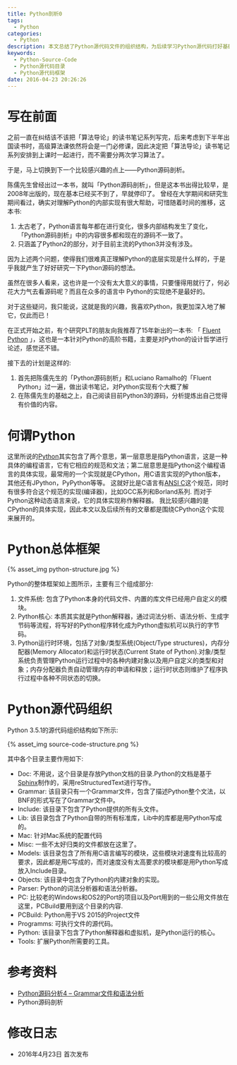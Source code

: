 ```yaml
---
title: Python剖析0
tags:
  - Python
categories:
  - Python
description: 本文总结了Python源代码文件的组织结构，为后续学习Python源代码打好基础。
keywords:
  - Python-Source-Code
  - Python源代码目录
  - Python源代码框架
date: 2016-04-23 20:26:26
---
```



# 写在前面

之前一直在纠结该不该把「算法导论」的读书笔记系列写完，后来考虑到下半年出国读书时，高级算法课依然将会是一门必修课，因此决定把「算法导论」读书笔记系列安排到上课时一起进行，而不需要分两次学习算法了。

于是，马上切换到下一个比较感兴趣的点上——Python源码剖析。

陈儒先生曾经出过一本书，就叫「Python源码剖析」，但是这本书出得比较早，是2008年出版的，现在基本已经买不到了，早就停印了。
曾经在大学期间和研究生期间看过，确实对理解Python的内部实现有很大帮助，可惜随着时间的推移，这本书:

1. 太古老了，Python语言每年都在进行变化，很多内部结构发生了变化，「Python源码剖析」中的内容很多都和现在的源码不一致了。
2. 只涵盖了Python2的部分，对于目前主流的Python3并没有涉及。

因为上述两个问题，使得我们很难真正理解Python的底层实现是什么样的，于是乎我就产生了好好研究一下Python源码的想法。

虽然在很多人看来，这也许是一个没有太大意义的事情，只要懂得用就行了，何必花大力气去看源码呢？而且在众多的语言中 Python的实现绝不是最好的。

对于这些疑问，我只能说，这就是我的兴趣，我喜欢Python，我更加深入地了解它，仅此而已！

在正式开始之前，有个研究PLT的朋友向我推荐了15年新出的一本书: 「 [Fluent Python][] 」，这也是一本针对Python的高阶书籍，主要是对Python的设计哲学进行论述，感觉还不错。

接下去的计划是这样的:

1. 首先把陈儒先生的「Python源码剖析」和Luciano Ramalho的「Fluent Python」过一遍，做出读书笔记，对Python实现有个大概了解
2. 在陈儒先生的基础之上，自己阅读目前Python3的源码，分析提炼出自己觉得有价值的内容。

# 何谓Python

这里所说的[Python][]其实包含了两个意思，第一层意思是指Python语言，这是一种具体的编程语言，它有它相应的规范和文法；第二层意思是指Python这个编程语言的具体实现，最常用的一个实现就是CPython，用C语言实现的Python版本，其他还有JPython，PyPython等等。
这就好比是C语言有[ANSI C][]这个规范，同时有很多符合这个规范的实现(编译器)，比如GCC系列和Borland系列.
而对于Python这种动态语言来说，它的具体实现称作解释器。
我比较感兴趣的是CPython的具体实现，因此本文以及后续所有的文章都是围绕CPython这个实现来展开的。

# Python总体框架

{% asset_img python-structure.jpg  %}

Python的整体框架如上图所示，主要有三个组成部分:

1. 文件系统: 包含了Python本身的代码文件、内置的库文件已经用户自定义的模块。
2. Python核心: 本质其实就是Python解释器，通过词法分析、语法分析、生成字节码等流程，将写好的Python程序转化成为Python虚拟机可以执行的字节码。
3. Python运行时环境，包括了对象/类型系统(Object/Type structures)，内存分配器(Memory Allocator)和运行时状态(Current State of Python).对象/类型系统负责管理Python运行过程中的各种内建对象以及用户自定义的类型和对象；内存分配器负责自动管理内存的申请和释放；运行时状态则维护了程序执行过程中各种不同状态的切换。

# Python源代码组织

Python 3.5.1的源代码组织结构如下所示:

{% asset_img source-code-structure.png  %}

其中各个目录主要作用如下:


- Doc: 不用说，这个目录是存放Python文档的目录.Python的文档是基于[Sphinx][]制作的，采用reStructuredText进行写作。
- Grammar: 该目录只有一个Grammar文件，包含了描述Python整个文法，以BNF的形式写在了Grammar文件中。
- Include: 该目录下包含了Python提供的所有头文件。
- Lib: 该目录包含了Python自带的所有标准库，Lib中的库都是用Python写成的。
- Mac: 针对Mac系统的配置代码
- Misc: 一些不太好归类的文件都放在这里了。
- Models: 该目录包含了所有用C语言编写的模块，这些模块对速度有比较高的要求，因此都是用C写成的，而对速度没有太高要求的模块都是用Python写成放入Include目录。
- Objects: 该目录中包含了Python的内建对象的实现。
- Parser: Python的词法分析器和语法分析器。
- PC: 比较老的Windows和OS2的Port的项目以及Port用到的一些公用文件放在这里，PCBuild要用到这个目录的内容.
- PCBuild: Python用于VS 2015的Project文件
- Programms: 可执行文件的源代码。
- Python: 该目录下包含了Python解释器和虚拟机，是Python运行的核心。
- Tools: 扩展Python所需要的工具。

# 参考资料

- [Python源码分析4 – Grammar文件和语法分析](http://blog.csdn.net/atfield/article/details/1457035)
- Python源码剖析

# 修改日志

- 2016年4月23日 首次发布

[ANSI C]: https://zh.wikipedia.org/wiki/ANSI_C
[Python]: http://python.org/
[Fluent Python]: https://www.amazon.cn/Fluent-Python-Ramalho-Luciano/dp/1491946008/ref=sr_1_sc_1?ie=UTF8&qid=1461411698&sr=8-1-spell&keywords=fluent+ptython

[Sphinx]: http://sphinx-doc.org/

